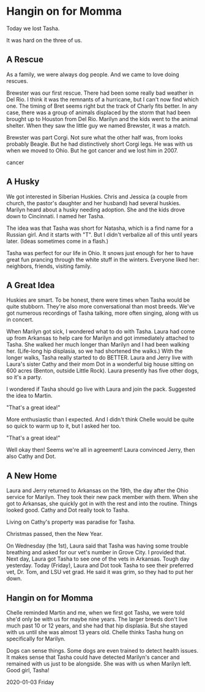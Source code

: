 # Hangin on for Momma

Today we lost Tasha.

It was hard on the three of us.

## A Rescue

As a family, we were always dog people.
And we came to love doing rescues.

Brewster was our first rescue.
There had been some really bad weather in Del Rio.
I think it was the remnants of a hurricane, but I can't now find which one.
The timing of Bret seems right but the track of Charly fits better.
In any case, there was a group of animals displaced by the storm that
had been brought up to Houston from Del Rio. Marilyn and the kids went
to the animal shelter. When they saw the little guy we named Brewster,
it was a match.

Brewster was part Corgi. Not sure what the other half was,
from looks probably Beagle. But he had distinctively short Corgi legs.
He was with us when we moved to Ohio. But he got cancer and we lost him
in 2007.

cancer

## A Husky

We got interested in Siberian Huskies. Chris and Jessica (a couple 
from church, the pastor's daughter and her husband) had several huskies.
Marilyn heard about a husky needing adoption. She and the kids drove down
to Cincinnati. I named her Tasha.

The idea was that Tasha was short for Natasha, which is a find name
for a Russian girl. And it starts with "T". But I didn't verbalize
all of this until years later. (Ideas sometimes come in a flash.)

Tasha was perfect for our life in Ohio. It snows just enough for her
to have great fun prancing through the white stuff in the winters.
Everyone liked her: neighbors, friends, visiting family.

## A Great Idea

Huskies are smart. To be honest, there were times when Tasha would be
quite stubborn. They're also more conversational than most breeds.
We've got numerous recordings of Tasha talking, more often singing,
along with us in concert.

When Marilyn got sick, I wondered what to do with Tasha.
Laura had come up from Arkansas to help care for Marilyn and got
immediately attached to Tasha. She walked her much longer than
Marilyn and I had been walking her. (Life-long hip displasia, so we
had shortened the walks.) With the longer walks, Tasha really started
to do BETTER. Laura and Jerry live with Laura's sister Cathy and their
mom Dot in a wonderful big house sitting on 600 acres (Benton, outside
Little Rock). Laura presently has five other dogs, so it's a party.

I wondered if Tasha should go live with Laura and join the pack.
Suggested the idea to Martin.

"That's a great idea!"

More enthusiastic than I expected. And I didn't think Chelle
would be quite so quick to warm up to it, but I asked her too.

"That's a great idea!"

Well okay then! Seems we're all in agreement! Laura convinced Jerry,
then also Cathy and Dot.

## A New Home

Laura and Jerry returned to Arkansas on the 19th,
the day after the Ohio service for Marilyn. They took their
new pack member with them. When she got to Arkansas, she quickly
got in with the rest and into the routine. Things looked good.
Cathy and Dot really took to Tasha.

Living on Cathy's property was paradise for Tasha.

Christmas passed, then the New Year.

On Wednesday (the 1st), Laura said that Tasha was having
some trouble breathing and asked for our vet's number in Grove City.
I provided that. Next day, Laura got Tasha to see one of the vets in
Arkansas. Tough day yesterday. Today (Friday), Laura and Dot took Tasha
to see their preferred vet, Dr. Tom, and LSU vet grad. He said it
was grim, so they had to put her down.

## Hangin on for Momma

Chelle reminded Martin and me, when we first got Tasha,
we were told she'd only be with us for maybe nine years.
The larger breeds don't live much past 10 or 12 years, and she had
that hip displasia. But she stayed with us until she was almost 13
years old. Chelle thinks Tasha hung on specifically for Marilyn.

Dogs can sense things. Some dogs are even trained to detect
health issues. It makes sense that Tasha could have detected
Marilyn's cancer and remained with us just to be alongside.
She was with us when Marilyn left. Good girl, Tasha!

2020-01-03 Friday


